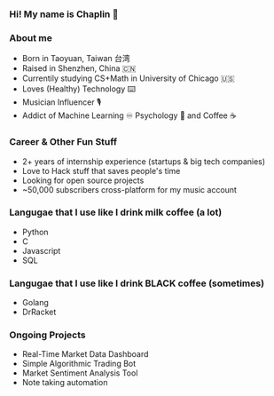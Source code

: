 ### Hi! My name is Chaplin 👋 

### About me 
- Born in Taoyuan, Taiwan 台湾
- Raised in Shenzhen, China :cn: 
- Currentily studying CS+Math in University of Chicago :us: 
- Loves (Healthy) Technology :keyboard: 
- Musician Influencer :studio_microphone: 
- Addict of Machine Learning :infinity:  Psychology :brain: and Coffee :coffee: 

### Career & Other Fun Stuff
- 2+ years of internship experience (startups & big tech companies)
- Love to Hack stuff that saves people's time
- Looking for open source projects
- ~50,000 subscribers cross-platform for my music account

### Langugae that I use like I drink milk coffee (a lot)
- Python
- C
- Javascript
- SQL

### Langugae that I use like I drink BLACK coffee (sometimes)
- Golang
- DrRacket

### Ongoing Projects
- Real-Time Market Data Dashboard
- Simple Algorithmic Trading Bot
- Market Sentiment Analysis Tool
- Note taking automation

<!--
**YiChiCanCode/YiChiCanCode** is a ✨ _special_ ✨ repository because its `README.md` (this file) appears on your GitHub profile.


Here are some ideas to get you started:

- 🔭 I’m currently working on ...
- 🌱 I’m currently learning ...
- 👯 I’m looking to collaborate on ...
- 🤔 I’m looking for help with ...
- 💬 Ask me about ...
- 📫 How to reach me: ...
- 😄 Pronouns: ...
- ⚡ Fun fact: ...
-->
